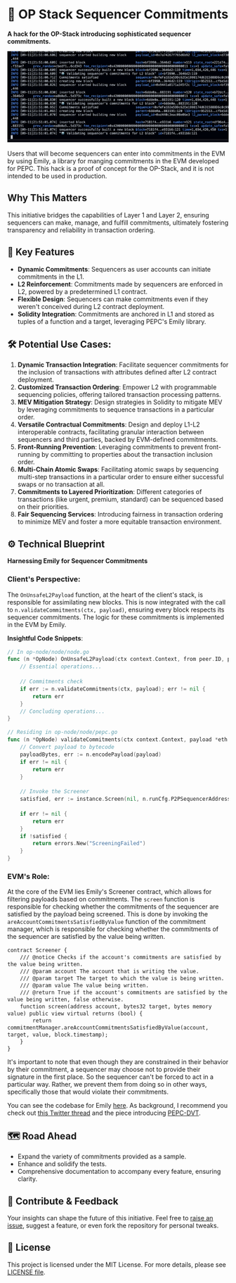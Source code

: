 # 🔴 OP Stack Sequencer Commitments

**A hack for the OP-Stack introducing sophisticated sequencer commitments.**

![Alt Text](first.gif)

Users that will become sequencers can enter into commitments in the EVM by using Emily, a library for manging commitments in the EVM developed for PEPC. This hack is a proof of concept for the OP-Stack, and it is not intended to be used in production.

## Why This Matters
This initiative bridges the capabilities of Layer 1 and Layer 2, ensuring sequencers can make, manage, and fulfill commitments, ultimately fostering transparency and reliability in transaction ordering.

## 🌟 Key Features
- **Dynamic Commitments**: Sequencers as user accounts can initiate commitments in the L1.
- **L2 Reinforcement**: Commitments made by sequencers are enforced in L2, powered by a predetermined L1 contract.
- **Flexible Design**: Sequencers can make commitments even if they weren't conceived during L2 contract deployment.
- **Solidity Integration**: Commitments are anchored in L1 and stored as tuples of a function and a target, leveraging PEPC's Emily library.

## 🛠  Potential Use Cases:

1. **Dynamic Transaction Integration**: Facilitate sequencer commitments for the inclusion of transactions with attributes defined after L2 contract deployment.
3. **Customized Transaction Ordering**: Empower L2 with programmable sequencing policies, offering tailored transaction processing patterns.
4. **MEV Mitigation Strategy**: Design strategies in Solidity to mitigate MEV by leveraging commitments to sequence transactions in a particular order.
5. **Versatile Contractual Commitments**: Design and deploy L1-L2 interoperable contracts, facilitating granular interaction between sequencers and third parties, backed by EVM-defined commitments.
6. **Front-Running Prevention**: Leveraging commitments to prevent front-running by committing to properties about the transaction inclusion order.
8. **Multi-Chain Atomic Swaps**: Facilitating atomic swaps by sequencing multi-step transactions in a particular order to ensure either successful swaps or no transaction at all.
9. **Commitments to Layered Prioritization**: Different categories of transactions (like urgent, premium, standard) can be sequenced based on their priorities.
10. **Fair Sequencing Services**: Introducing fairness in transaction ordering to minimize MEV and foster a more equitable transaction environment.


## ⚙ Technical Blueprint
**Harnessing Emily for Sequencer Commitments**

### Client's Perspective:
The `OnUnsafeL2Payload` function, at the heart of the client's stack, is responsible for assimilating new blocks. This is now integrated with the call to `n.validateCommitments(ctx, payload)`, ensuring every block respects its sequencer commitments. The logic for these commitments is implemented in the EVM by Emily.

**Insightful Code Snippets**:
```go
// In op-node/node/node.go
func (n *OpNode) OnUnsafeL2Payload(ctx context.Context, from peer.ID, payload *eth.ExecutionPayload) error {
    // Essential operations...

    // Commitments check
    if err := n.validateCommitments(ctx, payload); err != nil {
        return err
    }
    // Concluding operations...
}
```

```go
// Residing in op-node/node/pepc.go
func (n *OpNode) validateCommitments(ctx context.Context, payload *eth.ExecutionPayload) error {
    // Convert payload to bytecode
    payloadBytes, err := n.encodePayload(payload)
    if err != nil {
        return err
    }

    // Invoke the Screener
    satisfied, err := instance.Screen(nil, n.runCfg.P2PSequencerAddress(), *n.target(), payloadBytes)

    if err != nil {
        return err
    }
    if !satisfied {
        return errors.New("ScreeningFailed")
    }
}
```

### EVM's Role:
At the core of the EVM lies Emily's Screener contract, which allows for filtering payloads based on commitments. The `screen` function is responsible for checking whether the commitments of the sequencer are satisfied by the payload being screened. This is done by invoking the `areAccountCommitmentsSatisfiedByValue` function of the commitment manager, which is responsible for checking whether the commitments of the sequencer are satisfied by the value being written.

```solidity
contract Screener {
    /// @notice Checks if the account's commitments are satisfied by the value being written.
    /// @param account The account that is writing the value.
    /// @param target The target to which the value is being written.
    /// @param value The value being written.
    /// @return True if the account's commitments are satisfied by the value being written, false otherwise.
    function screen(address account, bytes32 target, bytes memory value) public view virtual returns (bool) {
        return commitmentManager.areAccountCommitmentsSatisfiedByValue(account, target, value, block.timestamp);
    }
}
```
It's important to note that even though they are constrained in their behavior by their commitment, a sequencer may choose not to provide their signature in the first place. So the sequencer can't be forced to act in a particular way. Rather, we prevent them from doing so in other ways, specifically those that would violate their commitments.

You can see the codebase for Emily [here](https://github.com/0xfuturistic/emily). As background, I recommend you check out [this Twitter thread](https://twitter.com/0xfuturistic/status/1697306608722915518) and the piece introducing [PEPC-DVT](https://ethresear.ch/t/pepc-dvt-pepc-with-no-changes-to-the-consensus-protocol/16514).

## 🗺 Road Ahead
- Expand the variety of commitments provided as a sample.
- Enhance and solidify the tests.
- Comprehensive documentation to accompany every feature, ensuring clarity.

## 🙌 Contribute & Feedback
Your insights can shape the future of this initiative. Feel free to [raise an issue](#), suggest a feature, or even fork the repository for personal tweaks.

## 📜 License
This project is licensed under the MIT License. For more details, please see [LICENSE file](#).
